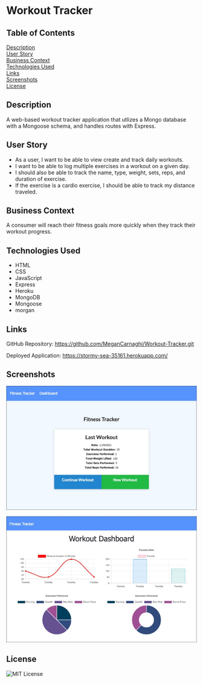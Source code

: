 # Workout Tracker

## Table of Contents

[Description](#description)  
[User Story](#user-story)  
[Business Context](#business-context)  
[Technologies Used](#technologies-used)  
[Links](#links)  
[Screenshots](#screenshots)  
[License](#License)

## Description

A web-based workout tracker application that utlizes a Mongo database with a Mongoose schema, and handles routes with Express.

## User Story

- As a user, I want to be able to view create and track daily workouts.
- I want to be able to log multiple exercises in a workout on a given day.
- I should also be able to track the name, type, weight, sets, reps, and duration of exercise.
- If the exercise is a cardio exercise, I should be able to track my distance traveled.

## Business Context

A consumer will reach their fitness goals more quickly when they track their workout progress.

## Technologies Used

- HTML
- CSS
- JavaScript
- Express
- Heroku
- MongoDB
- Mongoose
- morgan

## Links

GitHub Repository: https://github.com/MeganCarnaghi/Workout-Tracker.git

Deployed Application: https://stormy-sea-35161.herokuapp.com/

## Screenshots

![Screenshot1](screenshots/screenshot1.jpg)

![Screenshot2](screenshots/screenshot2.jpg)

## License

![MIT License](https://img.shields.io/badge/License-MIT-green)
